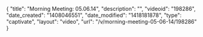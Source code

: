 {
    "title": "Morning Meeting: 05.06.14",
    "description": "",
    "videoid": "198286",
    "date_created": "1408046551",
    "date_modified": "1418181878",
    "type": "captivate",
    "layout": "video",
    "url": "\/v\/morning-meeting-05-06-14\/198286"
}